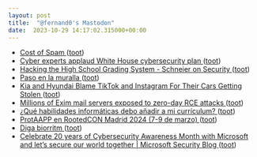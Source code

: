 ```yaml
---
layout: post
title:  "@fernand0's Mastodon"
date:  2023-10-29 14:17:02.315000+00:00
---
```

*  [Cost of Spam ](https://ma.tt/2023/10/cost-of-spam) ([toot](https://mastodon.social/@fernand0/111318730166263850))
*  [Cyber experts applaud White House cybersecurity plan ](https://securityintelligence.com/articles/cyber-experts-applaud-new-white-house-cybersecurity-plan) ([toot](https://mastodon.social/@fernand0/111318540826205640))
*  [Hacking the High School Grading System - Schneier on Security ](https://www.schneier.com/blog/archives/2023/10/hacking-the-high-school-grading-system.htm) ([toot](https://mastodon.social/@fernand0/111318256493230812))
*  [Paso en la muralla ](https://www.flickr.com/photos/fernand0/53267469229) ([toot](https://mastodon.social/@fernand0/111318075779020671))
*  [Kia and Hyundai Blame TikTok and Instagram For Their Cars Getting Stolen ](https://www.vice.com/en/article/bvj5jv/kia-and-hyundai-blame-tiktok-and-instagram-for-their-cars-getting-stole) ([toot](https://mastodon.social/@fernand0/111317996015748608))
*  [Millions of Exim mail servers exposed to zero-day RCE attacks ](https://www.bleepingcomputer.com/news/security/millions-of-exim-mail-servers-exposed-to-zero-day-rce-attacks) ([toot](https://mastodon.social/@fernand0/111317748487658379))
*  [¿Qué habilidades informáticas debo añadir a mi currículum? ](https://theconversation.com/que-habilidades-informaticas-debo-anadir-a-mi-curriculum-21444) ([toot](https://mastodon.social/@fernand0/111317513052114431))
*  [ProtAAPP en RootedCON Madrid 2024 (7-9 de marzo) ](https://www.protaapp.com/2023/10/rootedconcfp2024.htm) ([toot](https://mastodon.social/@fernand0/111317381405536273))
*  [Diga biorritm ](https://mastodon.social/@fernand0/111316333339316553) ([toot](https://mastodon.social/@fernand0/111316333339316553))
*  [Celebrate 20 years of Cybersecurity Awareness Month with Microsoft and let’s secure our world together \| Microsoft Security Blog ](https://www.microsoft.com/en-us/security/blog/2023/10/02/celebrate-20-years-of-cybersecurity-awareness-month-with-microsoft-and-lets-secure-our-world-together) ([toot](https://mastodon.social/@fernand0/111314051105093468))
